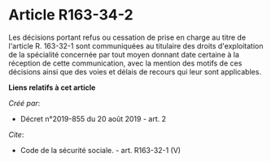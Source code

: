 # Article R163-34-2

Les décisions portant refus ou cessation de prise en charge au titre de l'article R. 163-32-1 sont communiquées au titulaire
des droits d'exploitation de la spécialité concernée par tout moyen donnant date certaine à la réception de cette
communication, avec la mention des motifs de ces décisions ainsi que des voies et délais de recours qui leur sont
applicables.

**Liens relatifs à cet article**

_Créé par_:

  - Décret n°2019-855 du 20 août 2019 - art. 2

_Cite_:

  - Code de la sécurité sociale. - art. R163-32-1 (V)

